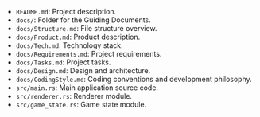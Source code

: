 - `README.md`: Project description.
- `docs/`: Folder for the Guiding Documents.
- `docs/Structure.md`: File structure overview.
- `docs/Product.md`: Product description.
- `docs/Tech.md`: Technology stack.
- `docs/Requirements.md`: Project requirements.
- `docs/Tasks.md`: Project tasks.
- `docs/Design.md`: Design and architecture.
- `docs/CodingStyle.md`: Coding conventions and development philosophy.
- `src/main.rs`: Main application source code.
- `src/renderer.rs`: Renderer module.
- `src/game_state.rs`: Game state module.